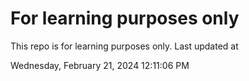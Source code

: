 # For learning purposes only
This repo is for learning purposes only.
Last updated at

Wednesday, February 21, 2024 12:11:06 PM

